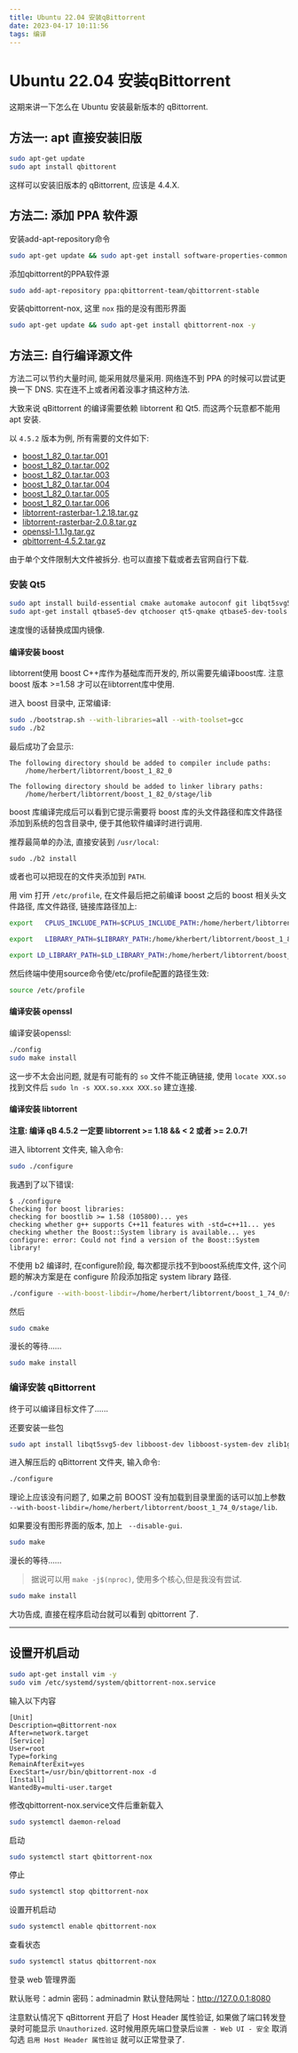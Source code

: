 ```yaml
---
title: Ubuntu 22.04 安装qBittorrent
date: 2023-04-17 10:11:56
tags: 编译
---
```


# Ubuntu 22.04 安装qBittorrent

这期来讲一下怎么在 Ubuntu 安装最新版本的 qBittorrent.

## 方法一: apt 直接安装旧版

``` sh
sudo apt-get update
sudo apt install qbittorent
```

这样可以安装旧版本的 qBittorrent, 应该是 4.4.X.

## 方法二: 添加 PPA 软件源

安装add-apt-repository命令

```sh
sudo apt-get update && sudo apt-get install software-properties-common -y
```

添加qbittorrent的PPA软件源

```sh
sudo add-apt-repository ppa:qbittorrent-team/qbittorrent-stable
```

安装qbittorrent-nox, 这里 `nox` 指的是没有图形界面

```sh
sudo apt-get update && sudo apt-get install qbittorrent-nox -y
```

## 方法三: 自行编译源文件

方法二可以节约大量时间, 能采用就尽量采用. 网络连不到 PPA 的时候可以尝试更换一下 DNS. 实在连不上或者闲着没事才搞这种方法.

大致来说 qBittorrent 的编译需要依赖 libtorrent 和 Qt5. 而这两个玩意都不能用 apt 安装.

以 `4.5.2` 版本为例, 所有需要的文件如下:

- [boost_1_82_0.tar.tar.001](boost_1_82_0.tar.tar.001)
- [boost_1_82_0.tar.tar.002](boost_1_82_0.tar.tar.002)
- [boost_1_82_0.tar.tar.003](boost_1_82_0.tar.tar.003)
- [boost_1_82_0.tar.tar.004](boost_1_82_0.tar.tar.004)
- [boost_1_82_0.tar.tar.005](boost_1_82_0.tar.tar.005)
- [boost_1_82_0.tar.tar.006](boost_1_82_0.tar.tar.006)
- [libtorrent-rasterbar-1.2.18.tar.gz](libtorrent-rasterbar-1.2.18.tar.gz)
- [libtorrent-rasterbar-2.0.8.tar.gz](libtorrent-rasterbar-2.0.8.tar.gz)
- [openssl-1.1.1g.tar.gz](openssl-1.1.1g.tar.gz)
- [qbittorrent-4.5.2.tar.gz](qbittorrent-4.5.2.tar.gz)

由于单个文件限制大文件被拆分. 也可以直接下载或者去官网自行下载.

### 安装 Qt5

```sh
sudo apt install build-essential cmake automake autoconf git libqt5svg5-dev pkg-config
sudo apt-get install qtbase5-dev qtchooser qt5-qmake qtbase5-dev-tools qtcreator qt5*
```

速度慢的话替换成国内镜像.


#### 编译安装 boost

libtorrent使用 boost C++库作为基础库而开发的, 所以需要先编译boost库. 注意 boost 版本 >=1.58 才可以在libtorrent库中使用.

进入 boost 目录中, 正常编译:

```sh
sudo ./bootstrap.sh --with-libraries=all --with-toolset=gcc
sudo ./b2
```

最后成功了会显示:

```
The following directory should be added to compiler include paths:
    /home/herbert/libtorrent/boost_1_82_0

The following directory should be added to linker library paths:
    /home/herbert/libtorrent/boost_1_82_0/stage/lib
```

boost 库编译完成后可以看到它提示需要将 boost 库的头文件路径和库文件路径添加到系统的包含目录中, 便于其他软件编译时进行调用.

推荐最简单的办法, 直接安装到 `/usr/local`:

```sh\
sudo ./b2 install
```

或者也可以把现在的文件夹添加到 `PATH`.

用 vim 打开 `/etc/profile`, 在文件最后把之前编译 boost 之后的 boost 相关头文件路径, 库文件路径, 链接库路径加上:

```sh
export   CPLUS_INCLUDE_PATH=$CPLUS_INCLUDE_PATH:/home/herbert/libtorrent/boost_1_82_0

export   LIBRARY_PATH=$LIBRARY_PATH:/home/kherbert/libtorrent/boost_1_82_0/stage/lib

export LD_LIBRARY_PATH=$LD_LIBRARY_PATH:/home/herbert/libtorrent/boost_1_82_0/stage/lib
``` 

然后终端中使用source命令使/etc/profile配置的路径生效:

```sh
source /etc/profile
```

#### 编译安装 openssl

编译安装openssl:

```sh
./config
sudo make install
```

这一步不太会出问题, 就是有可能有的 `so` 文件不能正确链接, 使用 `locate XXX.so` 找到文件后 `sudo ln -s XXX.so.xxx XXX.so` 建立连接.

#### 编译安装 libtorrent

**注意: 编译 qB 4.5.2 一定要 libtorrent >= 1.18 && < 2 或者 >= 2.0.7!**

进入 libtorrent 文件夹, 输入命令:

```sh
sudo ./configure
```

我遇到了以下错误:

```
$ ./configure
Checking for boost libraries:
checking for boostlib >= 1.58 (105800)... yes
checking whether g++ supports C++11 features with -std=c++11... yes
checking whether the Boost::System library is available... yes
configure: error: Could not find a version of the Boost::System library!
```

不使用 b2 编译时, 在configure阶段, 每次都提示找不到boost系统库文件, 这个问题的解决方案是在 configure 阶段添加指定 system library 路径.

```sh
./configure --with-boost-libdir=/home/herbert/libtorrent/boost_1_74_0/stage/lib
```

然后

```sh
sudo cmake
```

漫长的等待......

```sh
sudo make install
```

### 编译安装 qBittorrent

终于可以编译目标文件了......

还要安装一些包

```sh
sudo apt install libqt5svg5-dev libboost-dev libboost-system-dev zlib1g-dev
```

进入解压后的 qBittorrent 文件夹, 输入命令:

```sh
./configure
```

理论上应该没有问题了, 如果之前 BOOST 没有加载到目录里面的话可以加上参数 `--with-boost-libdir=/home/herbert/libtorrent/boost_1_74_0/stage/lib`.

如果要没有图形界面的版本, 加上 ` --disable-gui`.

```sh
sudo make
```

漫长的等待......
> 据说可以用 `make -j$(nproc)`, 使用多个核心,但是我没有尝试.

```sh
sudo make install
```

大功告成, 直接在程序启动台就可以看到 qbittorrent 了.

------

## 设置开机启动

```sh
sudo apt-get install vim -y 
sudo vim /etc/systemd/system/qbittorrent-nox.service
```

输入以下内容

```
[Unit]
Description=qBittorrent-nox
After=network.target
[Service]
User=root
Type=forking
RemainAfterExit=yes
ExecStart=/usr/bin/qbittorrent-nox -d
[Install]
WantedBy=multi-user.target
```

修改qbittorrent-nox.service文件后重新载入

``` sh
sudo systemctl daemon-reload
```

启动

``` sh
sudo systemctl start qbittorrent-nox
```

停止

```sh
sudo systemctl stop qbittorrent-nox
```

设置开机启动

```sh
sudo systemctl enable qbittorrent-nox
```

查看状态

```sh
sudo systemctl status qbittorrent-nox
```

登录 web 管理界面

默认账号：admin 密码：adminadmin
默认登陆网址：http://127.0.0.1:8080

注意默认情况下 qBittorrent 开启了 Host Header 属性验证, 如果做了端口转发登录时可能显示 `Unauthorized`. 这时候用原先端口登录后`设置 - Web UI - 安全` 取消勾选 `启用 Host Header 属性验证` 就可以正常登录了.



